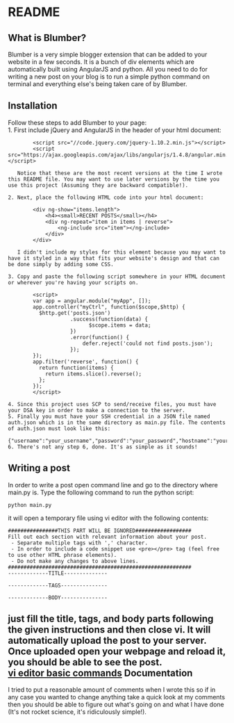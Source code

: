 README
======

What is Blumber?
-----------------

Blumber is a very simple blogger extension that can be added to your website in a few seconds. It is a bunch of div elements which are automatically built using AngularJS and python. All you need to do for writing a new post on your blog is to run a simple python command on terminal and everything else's being taken care of by Blumber.

Installation
------------

Follow these steps to add Blumber to your page:  
	1. First include jQuery and AngularJS in the header of your html document:  
  
  
```  
		<script src="//code.jquery.com/jquery-1.10.2.min.js"></script>  
		<script src="https://ajax.googleapis.com/ajax/libs/angularjs/1.4.8/angular.min.js"></script>  
```  


	   Notice that these are the most recent versions at the time I wrote this README file. You may want to use later versions by the time you use this project (Assuming they are backward compatible!).  
	
	2. Next, place the following HTML code into your html document:  
  	
  
```  
		<div ng-show="items.length">  
			<h4><small>RECENT POSTS</small></h4>    
			<div ng-repeat="item in items | reverse">  
				<ng-include src="item"></ng-include>  
			</div>  
		</div>  
```  


	   I didn't include my styles for this element because you may want to have it styled in a way that fits your website's design and that can be done simply by adding some CSS.  
	  
	3. Copy and paste the following script somewhere in your HTML document or wherever you're having your scripts on.  

```
		<script>  
		var app = angular.module("myApp", []);  
		app.controller("myCtrl", function($scope,$http) {  
		  $http.get('posts.json')  
		            .success(function(data) {   
		            	  $scope.items = data; 
		            })  
		            .error(function() {  
		                defer.reject('could not find posts.json');  
		            });  
		});  
		app.filter('reverse', function() {  
		  return function(items) {  
		    return items.slice().reverse();  
		  };  
		});  
		</script>     
```

	4. Since this project uses SCP to send/receive files, you must have your DSA key in order to make a connection to the server.  
	5. Finally you must have your SSH credential in a JSON file named auth.json which is in the same directory as main.py file. The contents of auth.json must look like this:  
		{"username":"your_username","password":"your_password","hostname":"your_hostname","port":"port_number","key_path":"path_to_DSA_key"}  
	6. There's not any step 6, done. It's as simple as it sounds!  
  
Writing a post
--------------
  
In order to write a post open command line and go to the directory where main.py is. Type the following command to run the python script:  
	  
	python main.py  
  
it will open a temporary file using vi editor with the following contents:  
  
	################THIS PART WILL BE IGNORED##################
	Fill out each section with relevant information about your post.
	 - Separate multiple tags with ',' character.
	 - In order to include a code snippet use <pre></pre> tag (feel free to use other HTML phrase elements).
	 - Do not make any changes to above lines.
	###########################################################
	-------------TITLE--------------

	-------------TAGS---------------

	-------------BODY---------------

just fill the title, tags, and body parts following the given instructions and then close vi. It will automatically upload the post to your server. Once uploaded open your webpage and reload it, you should be able to see the post.  
[vi editor basic commands][1]
Documentation
-------------
  
I tried to put a reasonable amount of comments when I wrote this so if in any case you wanted to change anything take a quick look at my comments then you should be able to figure out what's going on and what I have done (It's not rocket science, it's ridiculously simple!).  
  

[1]: https://www.cs.colostate.edu/helpdocs/vi.html
